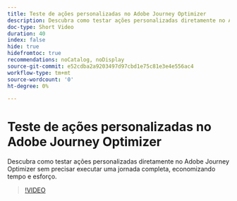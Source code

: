```yaml
---
title: Teste de ações personalizadas no Adobe Journey Optimizer
description: Descubra como testar ações personalizadas diretamente no Adobe Journey Optimizer sem precisar executar uma jornada completa, economizando tempo e esforço.
doc-type: Short Video
duration: 40
index: false
hide: true
hidefromtoc: true
recommendations: noCatalog, noDisplay
source-git-commit: e52cdba2a9203497d97cbd1e75c81e3e4e556ac4
workflow-type: tm+mt
source-wordcount: '0'
ht-degree: 0%

---
```



# Teste de ações personalizadas no Adobe Journey Optimizer

Descubra como testar ações personalizadas diretamente no Adobe Journey Optimizer sem precisar executar uma jornada completa, economizando tempo e esforço.

<!-- 62_S522_3442522_39_testing-custom-actions-in-adobe-journey-optimizer -->
>[!VIDEO](https://video.tv.adobe.com/v/3458211/?learn=on&enablevpops=true)
